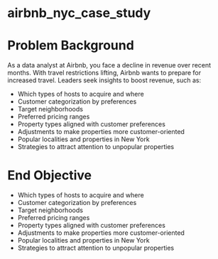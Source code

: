 # airbnb_nyc_case_study

<h1><strong>Problem Background</strong></h1>

As a data analyst at Airbnb, you face a decline in revenue over recent months. With travel restrictions lifting, Airbnb wants to prepare for increased travel. Leaders seek insights to boost revenue, such as:

- Which types of hosts to acquire and where
- Customer categorization by preferences
- Target neighborhoods
- Preferred pricing ranges
- Property types aligned with customer preferences
- Adjustments to make properties more customer-oriented
- Popular localities and properties in New York
- Strategies to attract attention to unpopular properties

<h1><strong>End Objective</strong></h1>

- Which types of hosts to acquire and where
- Customer categorization by preferences
- Target neighborhoods
- Preferred pricing ranges
- Property types aligned with customer preferences
- Adjustments to make properties more customer-oriented
- Popular localities and properties in New York
- Strategies to attract attention to unpopular properties

